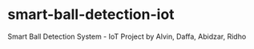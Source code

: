 # smart-ball-detection-iot
Smart Ball Detection System - IoT Project by Alvin, Daffa, Abidzar, Ridho
